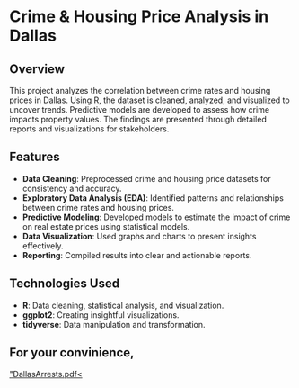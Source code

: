# Crime & Housing Price Analysis in Dallas  

## Overview  
This project analyzes the correlation between crime rates and housing prices in Dallas. Using R, the dataset is cleaned, analyzed, and visualized to uncover trends. Predictive models are developed to assess how crime impacts property values. The findings are presented through detailed reports and visualizations for stakeholders.  

## Features  
- **Data Cleaning**: Preprocessed crime and housing price datasets for consistency and accuracy.  
- **Exploratory Data Analysis (EDA)**: Identified patterns and relationships between crime rates and housing prices.  
- **Predictive Modeling**: Developed models to estimate the impact of crime on real estate prices using statistical models.  
- **Data Visualization**: Used graphs and charts to present insights effectively.  
- **Reporting**: Compiled results into clear and actionable reports.  

## Technologies Used  
- **R**: Data cleaning, statistical analysis, and visualization.  
- **ggplot2**: Creating insightful visualizations.  
- **tidyverse**: Data manipulation and transformation.  

## For your convinience,
<a href="DallasArrests.pdf"> "DallasArrests.pdf<</a>
